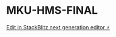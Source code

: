 # MKU-HMS-FINAL

[Edit in StackBlitz next generation editor ⚡️](https://stackblitz.com/~/github.com/Austin254/MKU-HMS-FINAL)